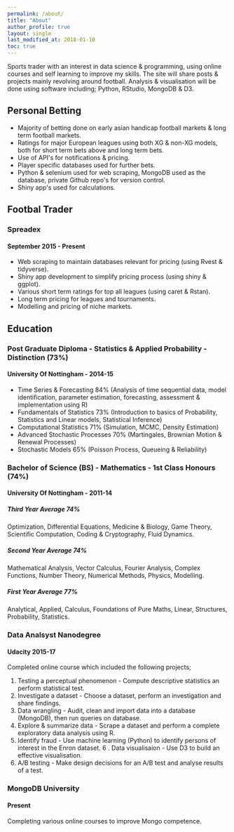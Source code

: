 ```yaml
---
permalink: /about/
title: "About"
author_profile: true
layout: single
last_modified_at: 2018-01-10
toc: true
---
```

Sports trader with an interest in data science & programming, using online courses and self learning to improve my skills.  The site will share posts & projects mainly revolving around football.
Analysis & visualisation will be done using software including;
Python, RStudio, MongoDB & D3.

## Personal Betting
- Majority of betting done on early asian handicap football markets & long term football markets.
- Ratings for major European leagues using both XG & non-XG models, both for short term bets above and long term bets.
- Use of API's for notifications & pricing.
- Player specific databases used for further bets.
- Python & selenium used for web scraping, MongoDB used as the database, private Github repo's for version control.
- Shiny app's used for calculations. 

## Footbal Trader
### Spreadex
#### September 2015 - Present
- Web scraping to maintain databases relevant for pricing (using Rvest & tidyverse).
- Shiny app development to simplify pricing process (using shiny & ggplot).
- Various short term ratings for top all leagues (using caret & Rstan).
- Long term pricing for leagues and tournaments.
- Modelling and pricing of niche markets.

## Education
### Post Graduate Diploma - Statistics & Applied Probability - Distinction (73%)
#### University Of Nottingham - 2014-15
- Time Series & Forecasting 84% (Analysis of time sequential data, model identification, parameter estimation, forecasting, assessment & implementation using R)
- Fundamentals of Statistics 73% (Introduction to basics of Probability, Statistics and Linear models, Statistical Inference)
- Computational Statistics 71% (Simulation, MCMC, Density Estimation)
- Advanced Stochastic Processes 70% (Martingales, Brownian Motion & Renewal Processes)
- Stochastic Models 65% (Poisson Process, Queueing & Reliability)

### Bachelor of Science (BS) - Mathematics - 1st Class Honours (74%)
#### University Of Nottingham - 2011-14
##### Third Year Average 74%
Optimization, Differential Equations, Medicine & Biology, Game Theory, Scientific Computation, Coding & Cryptography, Fluid Dynamics.

##### Second Year Average 74%
Mathematical Analysis, Vector Calculus, Fourier Analysis, Complex Functions, Number Theory, Numerical Methods, Physics, Modelling.

##### First Year Average 77%
Analytical, Applied, Calculus, Foundations of Pure Maths, Linear, Structures, Probability, Statistics.

### Data Analsyst Nanodegree
#### Udacity 2015-17
Completed online course which included the following projects;
1. Testing a perceptual phenomenon - Compute descriptive statistics an perform statistical test.
2. Investigate a dataset - Choose a dataset, perform an investigation and share findings.
3. Data wrangling - Audit, clean and import data into a database (MongoDB), then run queries on database.
4. Explore & summarize data - Scrape a dataset and perform a complete exploratory data analysis using R.
5. Identify fraud - Use machine learning (Python) to identify persons of interest in the Enron dataset.
6 . Data visualisaion - Use D3 to build an effective visualisation.
7. A/B testing - Make design decisions for an A/B test and analyse results of a test.

### MongoDB University
#### Present
Completing various online courses to improve Mongo competence.

